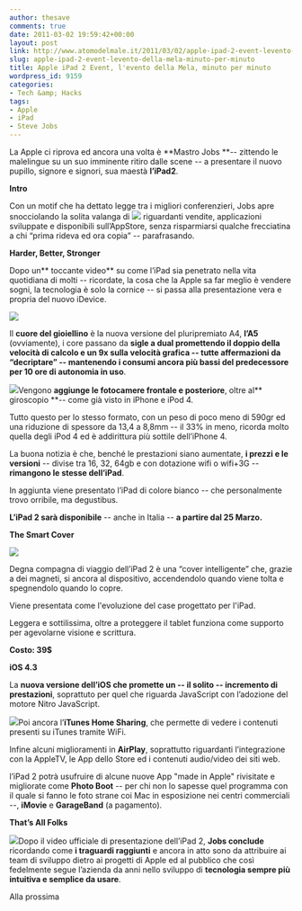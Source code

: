 ```yaml
---
author: thesave
comments: true
date: 2011-03-02 19:59:42+00:00
layout: post
link: http://www.atomodelmale.it/2011/03/02/apple-ipad-2-event-levento-della-mela-minuto-per-minuto/
slug: apple-ipad-2-event-levento-della-mela-minuto-per-minuto
title: Apple iPad 2 Event, l'evento della Mela, minuto per minuto
wordpress_id: 9159
categories:
- Tech &amp; Hacks
tags:
- Apple
- iPad
- Steve Jobs
---
```


La Apple ci riprova ed ancora una volta è **Mastro Jobs **-- zittendo le malelingue su un suo imminente ritiro dalle scene -- a presentare il nuovo pupillo, signore e signori, sua maestà **l’iPad2**.

**Intro**

Con un motif che ha dettato legge tra i migliori conferenzieri, Jobs apre snocciolando la solita valanga di **![](http://www.atomodelmale.it/wp-content/uploads/2011/03/20110302-10025941-img4445-300x200.jpg)** riguardanti vendite, applicazioni sviluppate e disponibili sull’AppStore, senza risparmiarsi qualche frecciatina a chi “prima rideva ed ora copia” -- parafrasando.

**Harder, Better, Stronger**

Dopo un** toccante video** su come l’iPad sia penetrato nella vita quotidiana di molti -- ricordate, la cosa che la Apple sa far meglio è vendere sogni, la tecnologia è solo la cornice -- si passa alla presentazione vera e propria del nuovo iDevice.

![](http://www.atomodelmale.it/wp-content/uploads/2011/03/20110302-10220289-img4541-300x200.jpg)

Il **cuore del gioiellino** è la nuova versione del pluripremiato A4, **l’A5** (ovviamente), i core passano da **sigle a dual **promettendo il doppio della velocità di calcolo e un 9x sulla velocità grafica -- tutte affermazioni da “decriptare” -- mantenendo i consumi ancora più bassi del predecessore per** 10 ore di autonomia in uso**.

![](http://www.atomodelmale.it/wp-content/uploads/2011/03/20110302-10223377-img4543-150x100.jpg)Vengono **aggiunge le fotocamere frontale e posteriore**, oltre al** giroscopio **-- come già visto in iPhone e iPod 4.

Tutto questo per lo stesso formato, con un peso di poco meno di 590gr ed una riduzione di spessore da 13,4 a 8,8mm -- il 33% in meno, ricorda molto quella degli iPod 4 ed è addirittura più sottile dell’iPhone 4.

La buona notizia è che, benché le prestazioni siano aumentate, **i prezzi e le versioni** -- divise tra 16, 32, 64gb e con dotazione wifi o wifi+3G -- **rimangono le stesse dell’iPad**.

In aggiunta viene presentato l’iPad di colore bianco -- che personalmente trovo orribile, ma degustibus.

**L’iPad 2 sarà disponibile** -- anche in Italia -- **a partire dal 25 Marzo.**

**The Smart Cover**

![](http://www.atomodelmale.it/wp-content/uploads/2011/03/20110302-10285321-img4579-300x200.jpg)

Degna compagna di viaggio dell’iPad 2 è una “cover intelligente” che, grazie a dei magneti, si ancora al dispositivo, accendendolo quando viene tolta e spegnendolo quando lo copre.

Viene presentata come l'evoluzione del case progettato per l'iPad.

Leggera e sottilissima, oltre a proteggere il tablet funziona come supporto per agevolarne visione e scrittura.

**Costo: 39$**

**iOS 4.3**

La **nuova versione dell’iOS **che promette un -- il solito -- i**ncremento di prestazioni**, soprattuto per quel che riguarda JavaScript con l’adozione del motore Nitro JavaScript.

![](http://www.atomodelmale.it/wp-content/uploads/2011/03/20110302-10573673-img4699-300x200.jpg)Poi ancora l’**iTunes Home Sharing**, che permette di vedere i contenuti presenti su iTunes tramite WiFi.

Infine alcuni miglioramenti in **AirPlay**, soprattutto riguardanti l’integrazione con la AppleTV, le App dello Store ed i contenuti audio/video dei siti web.

l’iPad 2 potrà usufruire di alcune nuove App "made in Apple" rivisitate e migliorate come **Photo Boot** -- per chi non lo sapesse quel programma con il quale si fanno le foto strane coi Mac in esposizione nei centri commerciali --, **iMovie** e **GarageBand** (a pagamento).

**That’s All Folks**

![](http://www.atomodelmale.it/wp-content/uploads/2011/03/20110302-11112379-img4765-300x200.jpg)Dopo il video ufficiale di presentazione dell’iPad 2, **Jobs conclude** ricordando come **i traguardi raggiunti** e ancora in atto sono da attribuire ai team di sviluppo dietro ai progetti di Apple ed al pubblico che così fedelmente segue l’azienda da anni nello sviluppo di **tecnologia sempre più intuitiva e semplice da usare**.

Alla prossima
